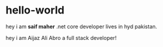 # hello-world

hey i am <b>saif maher</b> .net core developer
lives in hyd pakistan.

hey i am Aijaz Ali Abro a full stack developer!
